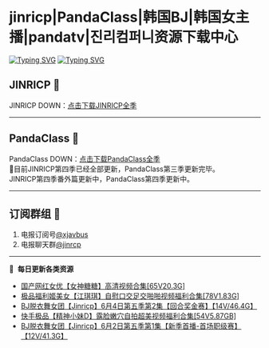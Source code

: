 # jinricp|PandaClass|韩国BJ|韩国女主播|pandatv|진리컴퍼니资源下载中心   
[![Typing SVG](https://readme-typing-svg.herokuapp.com?font=Fira+Code&pause=1000&center=true&vCenter=true&random=true&width=435&lines=所有链接都需要翻墙访问)](https://jinri-cp.neocities.org/free.html)
[![Typing SVG](https://readme-typing-svg.herokuapp.com?font=Fira+Code&pause=1000&center=true&vCenter=true&random=true&width=435&lines=点击进入福利资源下载中心)](https://pandaclass.neocities.org/)
## JINRICP 👋   
JINRICP DOWN：[点击下载JINRICP全季](https://mypikpak.com/s/VODz7HXQoqcX0UrvaXfDtFoPo1)
****
## PandaClass 💯   
PandaClass DOWN：[点击下载PandaClass全季](https://mypikpak.com/s/VOKOTZkoEnkyvCnELVSquM97o1)   
💞目前JINRICP第四季已经全部更新，PandaClass第三季更新完毕。   
JINRICP第四季番外篇更新中，PandaClass第四季更新中。
****
## 订阅群组 🔞
1. 电报订阅号[@xjavbus](https://t.me/xjavbus)
2. 电报聊天群[@jinrcp](https://t.me/jinrcp)
**** 
📕 &nbsp;**每日更新各类资源**
<!-- BLOG-POST-LIST:START -->
- [国产网红女优【女神糖糖】高清视频合集[65V20.3G]](https://fuli.rulel.com/402.html)
- [极品福利姬美女【江琪琪】自慰口交足交啪啪视频福利合集[78V1.83G]](https://fuli.rulel.com/401.html)
- [BJ脱衣舞女团【Jinricp】6月4日第五季第2集【回合奖金赛】【14V/46.4G】](https://fuli.rulel.com/400.html)
- [快手极品【精神小妹D】露脸嫩穴自拍超美视频福利合集[54V5.87GB]](https://fuli.rulel.com/398.html)
- [BJ脱衣舞女团【Jinricp】6月2日第五季第1集【新季首播-首场职级赛】【12V/41.3G】](https://fuli.rulel.com/397.html)
<!-- BLOG-POST-LIST:END -->
